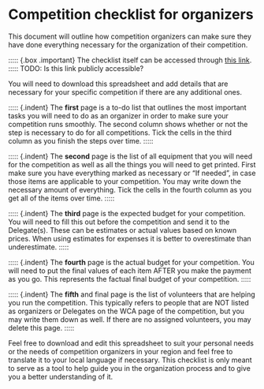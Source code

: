 # Competition checklist for organizers


This document will outline how competition organizers can make sure they have done everything necessary for the organization of their competition.

::::: {.box .important}
The checklist itself can be accessed through [this link](https://docs.google.com/spreadsheets/d/10uvykyBM-44EUmK63CyCk_GejBdXKYy4).
:::::
TODO: Is this link publicly accessible?

You will need to download this spreadsheet and add details that are necessary for your specific competition if there are any additional ones.

::::: {.indent}
The **first** page is a to-do list that outlines the most important tasks you will need to do as an organizer in order to make sure your competition runs smoothly. The second column shows whether or not the step is necessary to do for all competitions. Tick the cells in the third column as you finish the steps over time.
:::::

::::: {.indent}
The **second** page is the list of all equipment that you will need for the competition as well as all the things you will need to get printed. First make sure you have everything marked as necessary or “If needed”, in case those items are applicable to your competition. You may write down the necessary amount of everything. Tick the cells in the fourth column as you get all of the items over time.
:::::

::::: {.indent}
The **third** page is the expected budget for your competition. You will need to fill this out before the competition and send it to the Delegate(s). These can be estimates or actual values based on known prices. When using estimates for expenses it is better to overestimate than underestimate.
:::::

::::: {.indent}
The **fourth** page is the actual budget for your competition. You will need to put the final values of each item AFTER you make the payment as you go. This represents the factual final budget of your competition.
:::::

::::: {.indent}
The **fifth** and final page is the list of volunteers that are helping you run the competition. This typically refers to people that are NOT listed as organizers or Delegates on the WCA page of the competition, but you may write them down as well. If there are no assigned volunteers, you may delete this page.
:::::

Feel free to download and edit this spreadsheet to suit your personal needs or the needs of competition organizers in your region and feel free to translate it to your local language if necessary. This checklist is only meant to serve as a tool to help guide you in the organization process and to give you a better understanding of it.
